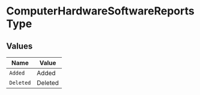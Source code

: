# ComputerHardwareSoftwareReportsType


## Values

| Name      | Value     |
| --------- | --------- |
| `Added`   | Added     |
| `Deleted` | Deleted   |